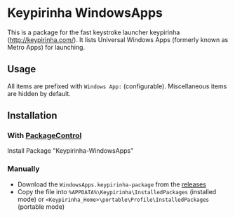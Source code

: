 # Keypirinha WindowsApps

This is a package for the fast keystroke launcher keypirinha (<http://keypirinha.com/>). It lists
Universal Windows Apps (formerly known as Metro Apps) for launching.

## Usage

All items are prefixed with `Windows App:` (configurable).
Miscellaneous items are hidden by default.

## Installation

### With [PackageControl](https://github.com/ueffel/Keypirinha-PackageControl)

Install Package "Keypirinha-WindowsApps"

### Manually

* Download the `WindowsApps.keypirinha-package` from the
  [releases](https://github.com/ueffel/Keypirinha-WindowsApps/releases/latest)
* Copy the file into `%APPDATA%\Keypirinha\InstalledPackages` (installed mode) or
  `<Keypirinha_Home>\portable\Profile\InstalledPackages` (portable mode)
